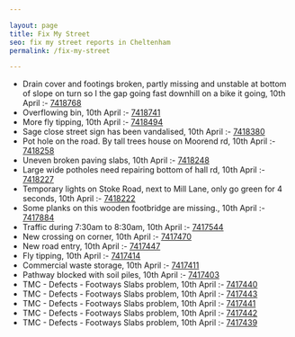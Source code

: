 ```yaml
---

layout: page
title: Fix My Street
seo: fix my street reports in Cheltenham
permalink: /fix-my-street

---
```


<!-- fix_marker starts -->

- Drain cover and footings broken, partly missing and unstable at bottom of slope on turn so I the gap going fast downhill on a bike it going, 10th April :- [7418768](https://www.fixmystreet.com/report/7418768)
- Overflowing bin, 10th April :- [7418741](https://www.fixmystreet.com/report/7418741)
- More fly tipping, 10th April :- [7418494](https://www.fixmystreet.com/report/7418494)
- Sage close street sign has been vandalised, 10th April :- [7418380](https://www.fixmystreet.com/report/7418380)
- Pot hole on the road. By tall trees house on Moorend rd, 10th April :- [7418258](https://www.fixmystreet.com/report/7418258)
- Uneven broken paving slabs, 10th April :- [7418248](https://www.fixmystreet.com/report/7418248)
- Large wide potholes need repairing bottom of hall rd, 10th April :- [7418227](https://www.fixmystreet.com/report/7418227)
- Temporary lights on Stoke Road, next to Mill Lane, only go green for 4 seconds, 10th April :- [7418222](https://www.fixmystreet.com/report/7418222)
- Some planks on this wooden footbridge are missing., 10th April :- [7417884](https://www.fixmystreet.com/report/7417884)
- Traffic during 7:30am to 8:30am, 10th April :- [7417544](https://www.fixmystreet.com/report/7417544)
- New crossing on corner, 10th April :- [7417470](https://www.fixmystreet.com/report/7417470)
- New road entry, 10th April :- [7417447](https://www.fixmystreet.com/report/7417447)
- Fly tipping, 10th April :- [7417414](https://www.fixmystreet.com/report/7417414)
- Commercial waste storage, 10th April :- [7417411](https://www.fixmystreet.com/report/7417411)
- Pathway blocked with soil piles, 10th April :- [7417403](https://www.fixmystreet.com/report/7417403)
- TMC - Defects - Footways Slabs problem, 10th April :- [7417440](https://www.fixmystreet.com/report/7417440)
- TMC - Defects - Footways Slabs problem, 10th April :- [7417443](https://www.fixmystreet.com/report/7417443)
- TMC - Defects - Footways Slabs problem, 10th April :- [7417441](https://www.fixmystreet.com/report/7417441)
- TMC - Defects - Footways Slabs problem, 10th April :- [7417442](https://www.fixmystreet.com/report/7417442)
- TMC - Defects - Footways Slabs problem, 10th April :- [7417439](https://www.fixmystreet.com/report/7417439)

<!-- fix_marker ends -->